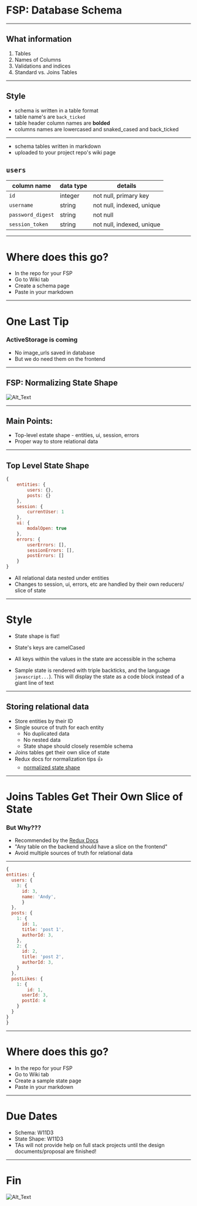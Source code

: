 
# FSP: Database Schema
---

## What information 
1. Tables
1. Names of Columns
1. Validations and indices
1. Standard vs. Joins Tables
---

## Style
- schema is written in a table format
- table name's are `back_ticked`
- table header column names are **bolded**
- columns names are lowercased and snaked_cased and back_ticked

---

- schema tables written in markdown
- uploaded to your project repo's wiki page
## `users`
column name     | data type | details
----------------|-----------|-----------------------
`id `             | integer   | not null, primary key
`username  `      | string    | not null, indexed, unique
`password_digest` | string    | not null
`session_token`   | string    | not null, indexed, unique

---

# Where does this go?
- In the repo for your FSP
- Go to Wiki tab
- Create a schema page
- Paste in your markdown

---
# One Last Tip
### ActiveStorage is coming
- No image_urls saved in database
- But we do need them on the frontend
---

## FSP: Normalizing State Shape 

![Alt_Text](https://media.giphy.com/media/xUOxfpn7hRBX3tE2Hu/giphy.gif)

---

## Main Points: 
- Top-level estate shape - entities, ui, session, errors
- Proper way to store relational data
---
## Top Level State Shape
```js
{
	entities: {
		users: {},
		posts: {}
	},
	session: {
		currentUser: 1
	},
	ui: {
		modalOpen: true
	},
	errors: {
		userErrors: [],
		sessionErrors: [],
		postErrors: []
	}
}
```
- All relational data nested under entities
- Changes to session, ui,  errors, etc are handled by their own reducers/ slice of state

---
# Style
 - State shape is flat!
 - State's keys are camelCased
 - All keys within the values in the state are accessible in the schema

 - Sample state is rendered with triple backticks, and the language ```javascript...```). This will display the state as a code block instead of a giant line of text

---
## Storing relational data
- Store entities by their ID
- Single source of truth for each entity
	- No duplicated data
  - No nested data
  - State shape should closely resemble schema
- Joins tables get their own slice of state
- Redux docs for normalization tips 👍
  * [normalized state shape](https://redux.js.org/recipes/structuring-reducers/normalizing-state-shape#:~:text=Note%20that%20a%20normalized%20state,passing%20all%20that%20data%20downwards.)
---
# Joins Tables Get Their Own Slice of State
### But Why???
- Recommended by the [Redux Docs][redux]
- "Any table on the backend should have a slice on the frontend"
- Avoid multiple sources of truth for relational data

[redux]:https://redux.js.org/recipes/structuringreducers/normalizingstateshape

---
```js
{
entities: {
  users: {
    3: {
      id: 3,
      name: 'Andy',
      }
  },
  posts: {
    1: {
      id: 1,
      title: 'post 1',
      authorId: 3,
    },
    2: {
      id: 2,
      title: 'post 2',
      authorId: 3,
    }
  },
  postLikes: {
  	1: {
    	id: 1,
      userId: 3,
      postId: 4
    }
  }
}
}
```
---

# Where does this go?
- In the repo for your FSP
- Go to Wiki tab
- Create a sample state page
- Paste in your markdown

---

# Due Dates
* Schema: W11D3
* State Shape: W11D3
* TAs will not provide help on full stack projects until the design documents/proposal are finished!

---

# Fin
![Alt_Text](https://media.giphy.com/media/l4pTjOu0NsrLApt0Q/giphy.gif)


